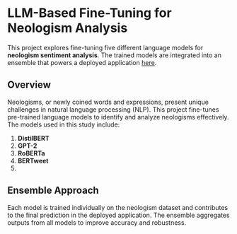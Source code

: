 # LLM-Based Fine-Tuning for Neologism Analysis

This project explores fine-tuning five different language models for **neologism sentiment analysis**. The trained models are integrated into an ensemble that powers a deployed application [here](https://7epirsk1nsii766kyug6kc4ctjxzlajj.vercel.app/).

## Overview
Neologisms, or newly coined words and expressions, present unique challenges in natural language processing (NLP). This project fine-tunes pre-trained language models to identify and analyze neologisms effectively. The models used in this study include:

1. **DistilBERT**
2. **GPT-2**
3. **RoBERTa**
4. **BERTweet**
5. 

## Ensemble Approach
Each model is trained individually on the neologism dataset and contributes to the final prediction in the deployed application. The ensemble aggregates outputs from all models to improve accuracy and robustness.
